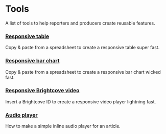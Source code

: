 # Tools
A list of tools to help reporters and producers create reusable features.

### [Responsive table](http://russellgoldenberg.github.io/responsive-table-generator/)
Copy & paste from a spreadsheet to create a responsive table super fast.

### [Responsive bar chart](http://russellgoldenberg.github.io/responsive-barchart-generator/)
Copy & paste from a spreadsheet to create a responsive bar chart wicked fast.

### [Responsive Brightcove video](http://russellgoldenberg.github.io/responsive-brightcove-video-generator/)
Insert a Brightcove ID to create a responsive video player lightning fast.

### [Audio player](http://russellgoldenberg.github.io/responsive-audio-player-generator/)
How to make a simple inline audio player for an article.